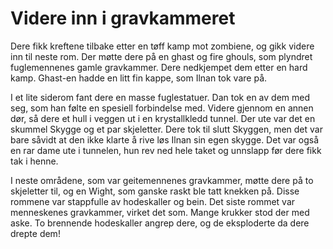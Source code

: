# Videre inn i gravkammeret

Dere fikk kreftene tilbake etter en tøff kamp mot zombiene, og gikk videre inn til neste rom. Der møtte dere på en 
ghast og fire ghouls, som plyndret fuglemennenes gamle gravkammer. Dere nedkjempet dem etter en hard kamp. Ghast-en
hadde en litt fin kappe, som Ilnan tok vare på.

I et lite siderom fant dere en masse fuglestatuer. Dan tok en av dem med seg, som han følte en spesiell forbindelse
med. Videre gjennom en annen dør, så dere et hull i veggen ut i en krystallkledd tunnel. Der ute var det en skummel
Skygge og et par skjeletter. Dere tok til slutt Skyggen, men det var bare såvidt at den ikke klarte å rive løs Ilnan
sin egen skygge. Det var også en rar dame ute i tunnelen, hun rev ned hele taket og unnslapp før dere fikk tak i henne.

I neste områdene, som var geitemennenes gravkammer, møtte dere på to skjeletter til, og en Wight, som ganske raskt
ble tatt knekken på. Disse rommene var stappfulle av hodeskaller og bein. Det siste rommet var menneskenes gravkammer,
virket det som. Mange krukker stod der med aske. To brennende hodeskaller angrep dere, og de eksploderte da dere
drepte dem!
